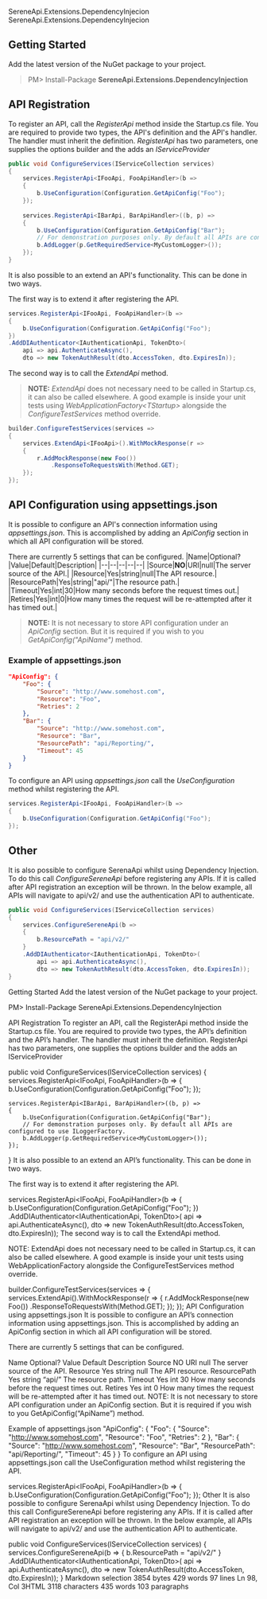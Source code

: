 ﻿SereneApi.Extensions.DependencyInjecion
SereneApi.Extensions.DependencyInjecion
## Getting Started
Add the latest version of the NuGet package to your project.
>PM> Install-Package **SereneApi.Extensions.DependencyInjection**
## API Registration
To register an API, call the *RegisterApi* method inside the Startup.cs file. You are required to provide two types, the API's definition and the API's handler. The handler must inherit the definition.
*RegisterApi* has two parameters, one supplies the options builder and the adds an *IServiceProvider*
```csharp
public void ConfigureServices(IServiceCollection services)
{
	services.RegisterApi<IFooApi, FooApiHandler>(b =>
	{
		b.UseConfiguration(Configuration.GetApiConfig("Foo");
	});
	
	services.RegisterApi<IBarApi, BarApiHandler>((b, p) =>
	{
		b.UseConfiguration(Configuration.GetApiConfig("Bar");
		// For demonstration purposes only. By default all APIs are configured to use ILoggerFactory.
		b.AddLogger(p.GetRequiredService<MyCustomLogger>());
	});
}
```
It is also possible to an extend an API's functionality. This can be done in two ways.

The first way is to extend it after registering the API.
```csharp
services.RegisterApi<IFooApi, FooApiHandler>(b =>
{
	b.UseConfiguration(Configuration.GetApiConfig("Foo");
})
.AddDIAuthenticator<IAuthenticationApi, TokenDto>(
    api => api.AuthenticateAsync(),
    dto => new TokenAuthResult(dto.AccessToken, dto.ExpiresIn));
```
The second way is to call the *ExtendApi* method.
>**NOTE:** *ExtendApi* does not necessary need to be called in Startup.cs, it can also be called elsewhere. A good example is inside your unit tests using *WebApplicationFactory\<TStartup>* alongside the *ConfigureTestServices* method override.
```csharp
builder.ConfigureTestServices(services =>
{
	services.ExtendApi<IFooApi>().WithMockResponse(r =>
	{
		r.AddMockResponse(new Foo())
			.ResponseToRequestsWith(Method.GET);
	});
});
```
## API Configuration using appsettings.json
It is possible to configure an API's connection information using *appsettings.json*. This is accomplished by adding an *ApiConfig* section in which all API configuration will be stored.

There are currently 5 settings that can be configured.
|Name|Optional?|Value|Default|Description|
|--|--|--|--|--|
|Source|**NO**|URI|null|The server source of the API.|
|Resource|Yes|string|null|The API resource.|
|ResourcePath|Yes|string|"api/"|The resource path.|
|Timeout|Yes|int|30|How many seconds before the request times out.|
|Retires|Yes|int|0|How many times the request will be re-attempted after it has timed out.|

>**NOTE:** It is not necessary to store API configuration under an *ApiConfig* section. But it is required if you wish to you *GetApiConfig("ApiName")* method.

### Example of appsettings.json
```json
"ApiConfig": {
    "Foo": {
        "Source": "http://www.somehost.com",
        "Resource": "Foo",
        "Retries": 2
    },
    "Bar": {
        "Source": "http://www.somehost.com",
        "Resource": "Bar",
        "ResourcePath": "api/Reporting/",
        "Timeout": 45
    }
}
```
To configure an API using *appsettings.json* call the *UseConfiguration* method whilst registering the API.
```csharp
services.RegisterApi<IFooApi, FooApiHandler>(b =>
{
	b.UseConfiguration(Configuration.GetApiConfig("Foo");
});
```

## Other
It is also possible to configure SerenaApi whilst using Dependency Injection. To do this call *ConfigureSereneApi* before registering any APIs. If it is called after API registration an exception will be thrown. In the below example, all APIs will navigate to api/v2/ and use the authentication API to authenticate.
```csharp
public void ConfigureServices(IServiceCollection services)
{
	services.ConfigureSereneApi(b =>
	{
		b.ResourcePath = "api/v2/"
	}
	.AddDIAuthenticator<IAuthenticationApi, TokenDto>(
	    api => api.AuthenticateAsync(),
	    dto => new TokenAuthResult(dto.AccessToken, dto.ExpiresIn));
}
```
Getting Started
Add the latest version of the NuGet package to your project.

PM> Install-Package SereneApi.Extensions.DependencyInjection

API Registration
To register an API, call the RegisterApi method inside the Startup.cs file. You are required to provide two types, the API’s definition and the API’s handler. The handler must inherit the definition.
RegisterApi has two parameters, one supplies the options builder and the adds an IServiceProvider

public void ConfigureServices(IServiceCollection services)
{
	services.RegisterApi<IFooApi, FooApiHandler>(b =>
	{
		b.UseConfiguration(Configuration.GetApiConfig("Foo");
	});
	
	services.RegisterApi<IBarApi, BarApiHandler>((b, p) =>
	{
		b.UseConfiguration(Configuration.GetApiConfig("Bar");
		// For demonstration purposes only. By default all APIs are configured to use ILoggerFactory.
		b.AddLogger(p.GetRequiredService<MyCustomLogger>());
	});
}
It is also possible to an extend an API’s functionality. This can be done in two ways.

The first way is to extend it after registering the API.

services.RegisterApi<IFooApi, FooApiHandler>(b =>
{
	b.UseConfiguration(Configuration.GetApiConfig("Foo");
})
.AddDIAuthenticator<IAuthenticationApi, TokenDto>(
    api => api.AuthenticateAsync(),
    dto => new TokenAuthResult(dto.AccessToken, dto.ExpiresIn));
The second way is to call the ExtendApi method.

NOTE: ExtendApi does not necessary need to be called in Startup.cs, it can also be called elsewhere. A good example is inside your unit tests using WebApplicationFactory<TStartup> alongside the ConfigureTestServices method override.

builder.ConfigureTestServices(services =>
{
	services.ExtendApi<IFooApi>().WithMockResponse(r =>
	{
		r.AddMockResponse(new Foo())
			.ResponseToRequestsWith(Method.GET);
	});
});
API Configuration using appsettings.json
It is possible to configure an API’s connection information using appsettings.json. This is accomplished by adding an ApiConfig section in which all API configuration will be stored.

There are currently 5 settings that can be configured.

Name	Optional?	Value	Default	Description
Source	NO	URI	null	The server source of the API.
Resource	Yes	string	null	The API resource.
ResourcePath	Yes	string	“api/”	The resource path.
Timeout	Yes	int	30	How many seconds before the request times out.
Retires	Yes	int	0	How many times the request will be re-attempted after it has timed out.
NOTE: It is not necessary to store API configuration under an ApiConfig section. But it is required if you wish to you GetApiConfig(“ApiName”) method.

Example of appsettings.json
"ApiConfig": {
    "Foo": {
        "Source": "http://www.somehost.com",
        "Resource": "Foo",
        "Retries": 2
    },
    "Bar": {
        "Source": "http://www.somehost.com",
        "Resource": "Bar",
        "ResourcePath": "api/Reporting/",
        "Timeout": 45
    }
}
To configure an API using appsettings.json call the UseConfiguration method whilst registering the API.

services.RegisterApi<IFooApi, FooApiHandler>(b =>
{
	b.UseConfiguration(Configuration.GetApiConfig("Foo");
});
Other
It is also possible to configure SerenaApi whilst using Dependency Injection. To do this call ConfigureSereneApi before registering any APIs. If it is called after API registration an exception will be thrown. In the below example, all APIs will navigate to api/v2/ and use the authentication API to authenticate.

public void ConfigureServices(IServiceCollection services)
{
	services.ConfigureSereneApi(b =>
	{
		b.ResourcePath = "api/v2/"
	}
	.AddDIAuthenticator<IAuthenticationApi, TokenDto>(
	    api => api.AuthenticateAsync(),
	    dto => new TokenAuthResult(dto.AccessToken, dto.ExpiresIn));
}
Markdown selection 3854 bytes 429 words 97 lines Ln 98, Col 3HTML 3118 characters 435 words 103 paragraphs